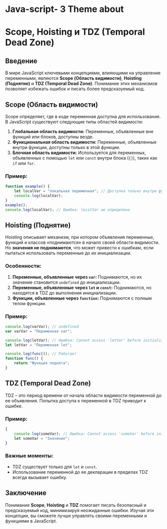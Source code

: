 # Java-script- 3 Theme about
# Scope, Hoisting и TDZ (Temporal Dead Zone)

## Введение
В мире JavaScript ключевыми концепциями, влияющими на управление переменными, являются **Scope (Область видимости)**, **Hoisting (Поднятие)** и **TDZ (Temporal Dead Zone)**. Понимание этих механизмов позволяет избежать ошибок и писать более предсказуемый код.

## Scope (Область видимости)
Scope определяет, где в коде переменная доступна для использования. В JavaScript существуют следующие типы областей видимости:

1. **Глобальная область видимости:** Переменные, объявленные вне функций или блоков, доступны везде.
2. **Функциональная область видимости:** Переменные, объявленные внутри функции, доступны только в этой функции.
3. **Блочная область видимости:** Используется для переменных, объявленных с помощью `let` или `const` внутри блока (`{}`), таких как `if` или `for`.

### Пример:
```javascript
function example() {
    let localVar = "локальная переменная"; // Доступна только внутри функции
    console.log(localVar);
}
example();
console.log(localVar); // Ошибка: localVar не определена
```

## Hoisting (Поднятие)
Hoisting описывает механизм, при котором объявления переменных, функций и классов «поднимаются» в начало своей области видимости. Но **значения не поднимаются**, что может привести к ошибкам, если пытаться использовать переменные до их инициализации.

### Особенности:
1. **Переменные, объявленные через `var`:** Поднимаются, но их значение становится `undefined` до инициализации.
2. **Переменные, объявленные через `let` и `const`:** Поднимаются, но находятся в TDZ до выполнения инициализации.
3. **Функции, объявленные через `function`:** Поднимаются с полным телом функции.

### Пример:
```javascript
console.log(varVar); // undefined
var varVar = "Переменная var";

console.log(letVar); // Ошибка: Cannot access 'letVar' before initialization
let letVar = "Переменная let";

console.log(func()); // Работает
function func() {
    return "Функция поднята";
}
```

## TDZ (Temporal Dead Zone)
TDZ – это период времени от начала области видимости переменной до ее объявления. Попытка доступа к переменной в TDZ приводит к ошибке.

### Пример:
```javascript
{
    console.log(someVar); // Ошибка: Cannot access 'someVar' before initialization
    let someVar = "Значение";
}
```

### Важные моменты:
- TDZ существует только для `let` и `const`.
- Использование переменной до ее декларации в пределах TDZ всегда вызывает ошибку.

## Заключение
Понимание **Scope**, **Hoisting** и **TDZ** помогает писать безопасный и предсказуемый код, минимизируя неожиданные ошибки. Изучая эти концепции, вы сможете лучше управлять своими переменными и функциями в JavaScript.
